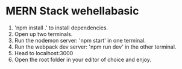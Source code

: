 # MERN Stack wehellabasic

1. 'npm install .' to install dependencies.
2. Open up two terminals.
3. Run the nodemon server: 'npm start' in one terminal.
4. Run the webpack dev server: 'npm run dev' in the other terminal.
5. Head to localhost:3000
6. Open the root folder in your editor of choice and enjoy.
